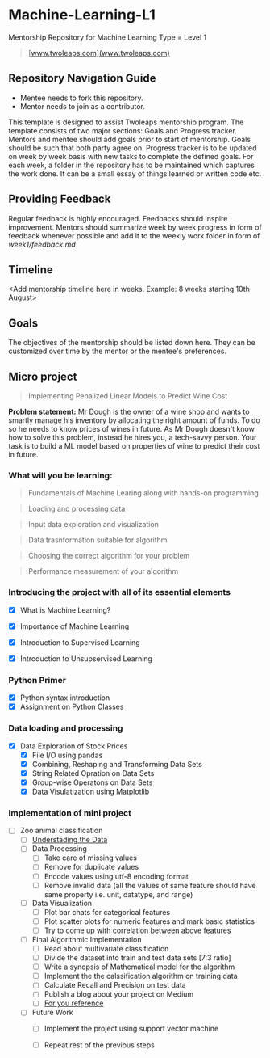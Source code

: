# Machine-Learning-L1
Mentorship Repository for Machine Learning Type = Level 1
> [www.twoleaps.com](www.twoleaps.com)

## Repository Navigation Guide
* Mentee needs to fork this repository.
* Mentor needs to join as a contributor.

This template is designed to assist Twoleaps mentorship program. The template consists of two 
major sections: Goals and Progress tracker. Mentors and mentee should add goals prior to start of 
mentorship. Goals should be such that both party agree on. Progress tracker is to be updated on week
by week basis with new tasks to complete the defined goals. For each week, a folder in the repository
has to be maintained which captures the work done. It can be a small essay of things learned or written
code etc.

## Providing Feedback

Regular feedback is highly encouraged. Feedbacks should inspire improvement. Mentors should summarize week by week progress in form of feedback whenever possible and add it to the weekly work folder in form of *week1/feedback.md*

## Timeline

<Add mentorship timeline here in weeks. Example: 8 weeks starting 10th August>


## Goals
The objectives of the mentorship should be listed down here. They can be customized over time by the mentor
or the mentee's preferences.

## Micro project
> Implementing Penalized Linear Models to Predict Wine Cost

**Problem statement:** Mr Dough is the owner of a wine shop and wants to smartly manage his inventory by allocating the right amount of funds.  To do so he needs to know prices of wines in future. As Mr Dough doesn't know how to solve this problem, instead he hires you, a tech-savvy person. Your task is to build a ML model based on properties of wine to predict their cost in future.

### What will you be learning:

> Fundamentals of Machine Learing along with hands-on programming

> Loading and processing data

> Input data exploration and visualization

> Data trasnformation suitable for algorithm

> Choosing the correct algorithm for your problem

> Performance measurement of your algorithm



### Introducing the project with all of its essential elements
- [x] What is Machine Learning?
- [x] Importance of Machine Learning
- [x] Introduction to Supervised Learning
- [x] Introduction to Unsupservised Learning


### Python Primer
- [x] Python syntax introduction
- [x] Assignment on Python Classes

### Data loading and processing
- [x] Data Exploration of Stock Prices
    - [x] File I/O using pandas
    - [x] Combining, Reshaping and Transforming Data Sets
    - [x] String Related Opration on Data Sets
    - [x] Group-wise Operatons on Data Sets
    - [x] Data Visulatization using Matplotlib
    
### Implementation of mini project
- [ ] Zoo animal classification
    - [ ] [Understading the Data](http://archive.ics.uci.edu/ml/machine-learning-databases/zoo/zoo.names)
    - [ ] Data Processing
        - [ ] Take care of missing values
        - [ ] Remove for duplicate values
        - [ ] Encode values using utf-8 encoding format
        - [ ] Remove invalid data (all the values of same feature should have same property i.e. unit, datatype, and range)
    - [ ] Data Visualization
        - [ ] Plot bar chats for categorical features
        - [ ] Plot scatter plots for numeric features and mark basic statistics
        - [ ] Try to come up with correlation between above features
    - [ ] Final Algorithmic Implementation
        - [ ] Read about multivariate classification
        - [ ] Divide the dataset into train and test data sets [7:3 ratio]
        - [ ] Write a synopsis of Mathematical model for the algorithm
        - [ ] Implement the the calssification algorithm on training data
        - [ ] Calculate Recall and Precision on test data
        - [ ] Publish a blog about your project on Medium
        - [ ] [For you reference](https://drive.google.com/file/d/0B8K3cW7WYBUaLTBPSXJ3emlaLW8/view)
    - [ ] Future Work
        - [ ] Implement the project using support vector machine
        - [ ] Repeat rest of the previous steps
  
